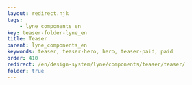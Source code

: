 ```yaml
---
layout: redirect.njk
tags: 
    - lyne_components_en
key: teaser-folder-lyne_en
title: Teaser
parent: lyne_components_en
keywords: teaser, teaser-hero, hero, teaser-paid, paid
order: 410
redirect: /en/design-system/lyne/components/teaser/teaser/
folder: true
---
```

